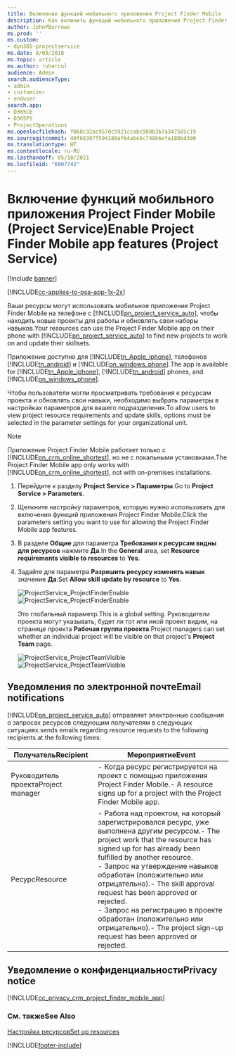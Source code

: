 ```yaml
---
title: Включение функций мобильного приложения Project Finder Mobile
description: Как включить функций мобильного приложения Project Finder Mobile для Project Service
author: JohnPBurrows
ms.prod: ''
ms.custom:
- dyn365-projectservice
ms.date: 8/03/2018
ms.topic: article
ms.author: ruhercul
audience: Admin
search.audienceType:
- admin
- customizer
- enduser
search.app:
- D365CE
- D365PS
- ProjectOperations
ms.openlocfilehash: f068c32ac957dc5921ccabc989b3b7a347585c19
ms.sourcegitcommit: 40f68387f594180af64a5e5c748b6efa188bd300
ms.translationtype: HT
ms.contentlocale: ru-RU
ms.lasthandoff: 05/10/2021
ms.locfileid: "6007742"
---
```

# <a name="enable-project-finder-mobile-app-features-project-service"></a><span data-ttu-id="4bdcc-103">Включение функций мобильного приложения Project Finder Mobile (Project Service)</span><span class="sxs-lookup"><span data-stu-id="4bdcc-103">Enable Project Finder Mobile app features (Project Service)</span></span>

[!include [banner](../includes/psa-now-project-operations.md)]

[!INCLUDE[cc-applies-to-psa-app-1x-2x](../includes/cc-applies-to-psa-app-1x-2x.md)]

<span data-ttu-id="4bdcc-104">Ваши ресурсы могут использовать мобильное приложение Project Finder Mobile на телефоне с [!INCLUDE[pn_project_service_auto](../includes/pn-project-service-auto.md)], чтобы находить новые проекты для работы и обновлять свои наборы навыков.</span><span class="sxs-lookup"><span data-stu-id="4bdcc-104">Your resources can use the Project Finder Mobile app on their phone with [!INCLUDE[pn_project_service_auto](../includes/pn-project-service-auto.md)] to find new projects to work on and update their skillsets.</span></span>  
  
 <span data-ttu-id="4bdcc-105">Приложение доступно для [!INCLUDE[tn_Apple_iphone](../includes/tn-apple-iphone.md)], телефонов [!INCLUDE[tn_android](../includes/tn-android.md)] и [!INCLUDE[pn_windows_phone](../includes/pn-windows-phone.md)].</span><span class="sxs-lookup"><span data-stu-id="4bdcc-105">The app is available for [!INCLUDE[tn_Apple_iphone](../includes/tn-apple-iphone.md)], [!INCLUDE[tn_android](../includes/tn-android.md)] phones, and [!INCLUDE[pn_windows_phone](../includes/pn-windows-phone.md)].</span></span>  
    
 <span data-ttu-id="4bdcc-106">Чтобы пользователи могли просматривать требования к ресурсам проекта и обновлять свои навыки, необходимо выбрать параметры в настройках параметров для вашего подразделения.</span><span class="sxs-lookup"><span data-stu-id="4bdcc-106">To allow users to view project resource requirements and update skills, options must be selected in the parameter settings for your organizational unit.</span></span>
  
> [!NOTE]
>  <span data-ttu-id="4bdcc-107">Приложение Project Finder Mobile работает только с [!INCLUDE[pn_crm_online_shortest](../includes/pn-crm-online-shortest.md)], но не с локальными установками.</span><span class="sxs-lookup"><span data-stu-id="4bdcc-107">The Project Finder Mobile app only works with [!INCLUDE[pn_crm_online_shortest](../includes/pn-crm-online-shortest.md)], not with on-premises installations.</span></span>  
  
1. <span data-ttu-id="4bdcc-108">Перейдите к разделу **Project Service > Параметры**.</span><span class="sxs-lookup"><span data-stu-id="4bdcc-108">Go to **Project Service > Parameters**.</span></span>  
  
2. <span data-ttu-id="4bdcc-109">Щелкните настройку параметров, которую нужно использовать для включения функций приложения Project Finder Mobile.</span><span class="sxs-lookup"><span data-stu-id="4bdcc-109">Click the parameters setting you want to use for allowing the Project Finder Mobile app features.</span></span>  
  
3. <span data-ttu-id="4bdcc-110">В разделе **Общие** для параметра **Требования к ресурсам видны для ресурсов** нажмите **Да**.</span><span class="sxs-lookup"><span data-stu-id="4bdcc-110">In the **General** area, set **Resource requirements visible to resources** to **Yes**.</span></span>  
  
4. <span data-ttu-id="4bdcc-111">Задайте для параметра **Разрешить ресурсу изменять навык** значение **Да**.</span><span class="sxs-lookup"><span data-stu-id="4bdcc-111">Set **Allow skill update by resource** to **Yes**.</span></span>  
  
   <span data-ttu-id="4bdcc-112">![ProjectService_ProjectFinderEnable](../psa/media/project-service-project-finder-enable.png "ProjectService_ProjectFinderEnable")</span><span class="sxs-lookup"><span data-stu-id="4bdcc-112">![ProjectService_ProjectFinderEnable](../psa/media/project-service-project-finder-enable.png "ProjectService_ProjectFinderEnable")</span></span>  
  
   <span data-ttu-id="4bdcc-113">Это глобальный параметр.</span><span class="sxs-lookup"><span data-stu-id="4bdcc-113">This is a global setting.</span></span> <span data-ttu-id="4bdcc-114">Руководители проекта могут указывать, будет ли тот или иной проект видим, на странице проекта **Рабочая группа проекта**.</span><span class="sxs-lookup"><span data-stu-id="4bdcc-114">Project managers can set whether an individual project will be visible on that project's **Project Team** page.</span></span>  
  
   <span data-ttu-id="4bdcc-115">![ProjectService_ProjectTeamVisible](../psa/media/project-service-project-team-visible.png "ProjectService_ProjectTeamVisible")</span><span class="sxs-lookup"><span data-stu-id="4bdcc-115">![ProjectService_ProjectTeamVisible](../psa/media/project-service-project-team-visible.png "ProjectService_ProjectTeamVisible")</span></span>  
  
## <a name="email-notifications"></a><span data-ttu-id="4bdcc-116">Уведомления по электронной почте</span><span class="sxs-lookup"><span data-stu-id="4bdcc-116">Email notifications</span></span>  
 [!INCLUDE[pn_project_service_auto](../includes/pn-project-service-auto.md)] <span data-ttu-id="4bdcc-117">отправляет электронные сообщения о запросах ресурсов следующим получателям в следующих ситуациях.</span><span class="sxs-lookup"><span data-stu-id="4bdcc-117">sends emails regarding resource requests to the following recipients at the following times:</span></span>  
  
|<span data-ttu-id="4bdcc-118">Получатель</span><span class="sxs-lookup"><span data-stu-id="4bdcc-118">Recipient</span></span>|<span data-ttu-id="4bdcc-119">Мероприятие</span><span class="sxs-lookup"><span data-stu-id="4bdcc-119">Event</span></span>|  
|---------------|-----------|  
|<span data-ttu-id="4bdcc-120">Руководитель проекта</span><span class="sxs-lookup"><span data-stu-id="4bdcc-120">Project manager</span></span>|<span data-ttu-id="4bdcc-121">- Когда ресурс регистрируется на проект с помощью приложения Project Finder Mobile.</span><span class="sxs-lookup"><span data-stu-id="4bdcc-121">- A resource signs up for a project with the Project Finder Mobile app.</span></span>|  
|<span data-ttu-id="4bdcc-122">Ресурс</span><span class="sxs-lookup"><span data-stu-id="4bdcc-122">Resource</span></span>|<span data-ttu-id="4bdcc-123">- Работа над проектом, на который зарегистрировался ресурс, уже выполнена другим ресурсом.</span><span class="sxs-lookup"><span data-stu-id="4bdcc-123">- The project work that the resource has signed up for has already been fulfilled by another resource.</span></span><br /><span data-ttu-id="4bdcc-124">- Запрос на утверждение навыков обработан (положительно или отрицательно).</span><span class="sxs-lookup"><span data-stu-id="4bdcc-124">- The skill approval request has been approved or rejected.</span></span><br /><span data-ttu-id="4bdcc-125">- Запрос на регистрацию в проекте обработан (положительно или отрицательно).</span><span class="sxs-lookup"><span data-stu-id="4bdcc-125">- The project sign-up request has been approved or rejected.</span></span>|  
  
## <a name="privacy-notice"></a><span data-ttu-id="4bdcc-126">Уведомление о конфиденциальности</span><span class="sxs-lookup"><span data-stu-id="4bdcc-126">Privacy notice</span></span>  
 [!INCLUDE[cc_privacy_crm_project_finder_mobile_app](../includes/cc-privacy-crm-project-finder-mobile-app.md)]  
  
### <a name="see-also"></a><span data-ttu-id="4bdcc-127">См. также</span><span class="sxs-lookup"><span data-stu-id="4bdcc-127">See Also</span></span>  
 [<span data-ttu-id="4bdcc-128">Настройка ресурсов</span><span class="sxs-lookup"><span data-stu-id="4bdcc-128">Set up resources</span></span>](../psa/set-up-resources.md)


[!INCLUDE[footer-include](../includes/footer-banner.md)]